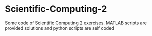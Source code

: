 # Scientific-Computing-2
Some code of Scientific Computing 2 exercises. MATLAB scripts are provided solutions and python scripts are self coded
